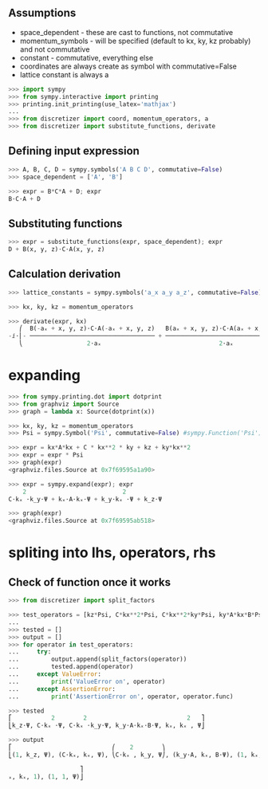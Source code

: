 ## Assumptions
* space_dependent - these are cast to functions, not commutative
* momentum_symbols - will be specified (default to kx, ky, kz probably) and not commutative
* constant - commutative, everything else
* coordinates are always create as symbol with commutative=False
* lattice constant is always a

```python
>>> import sympy
>>> from sympy.interactive import printing
>>> printing.init_printing(use_latex='mathjax')
...
>>> from discretizer import coord, momentum_operators, a
>>> from discretizer import substitute_functions, derivate
```

## Defining input expression

```python
>>> A, B, C, D = sympy.symbols('A B C D', commutative=False)
>>> space_dependent = ['A', 'B']
```

```python
>>> expr = B*C*A + D; expr
B⋅C⋅A + D
```

## Substituting functions

```python
>>> expr = substitute_functions(expr, space_dependent); expr
D + B(x, y, z)⋅C⋅A(x, y, z)
```

## Calculation derivation

```python
>>> lattice_constants = sympy.symbols('a_x a_y a_z', commutative=False)
```

```python
>>> kx, ky, kz = momentum_operators
```

```python
>>> derivate(expr, kx)
   ⎛  B(-aₓ + x, y, z)⋅C⋅A(-aₓ + x, y, z)   B(aₓ + x, y, z)⋅C⋅A(aₓ + x, y, z)⎞
-ⅈ⋅⎜- ─────────────────────────────────── + ─────────────────────────────────⎟
   ⎝                  2⋅aₓ                                 2⋅aₓ              ⎠
```

# expanding

```python
>>> from sympy.printing.dot import dotprint
>>> from graphviz import Source
>>> graph = lambda x: Source(dotprint(x))
```

```python
>>> kx, ky, kz = momentum_operators
>>> Psi = sympy.Symbol('Psi', commutative=False) #sympy.Function('Psi')(*coord)
```

```python
>>> expr = kx*A*kx + C * kx**2 * ky + kz + ky*kx**2
>>> expr = expr * Psi
>>> graph(expr)
<graphviz.files.Source at 0x7f69595a1a90>
```

```python
>>> expr = sympy.expand(expr); expr
    2                           2          
C⋅kₓ ⋅k_y⋅Ψ + kₓ⋅A⋅kₓ⋅Ψ + k_y⋅kₓ ⋅Ψ + k_z⋅Ψ
```

```python
>>> graph(expr)
<graphviz.files.Source at 0x7f69595ab518>
```

# spliting into lhs, operators, rhs

## Check of function once it works

```python
>>> from discretizer import split_factors
```

```python
>>> test_operators = [kz*Psi, C*kx**2*Psi, C*kx**2*ky*Psi, ky*A*kx*B*Psi, kx, kx**2, Psi]
...
>>> tested = []
>>> output = []
>>> for operator in test_operators:
...     try:
...         output.append(split_factors(operator))
...         tested.append(operator)
...     except ValueError:
...         print('ValueError on', operator)
...     except AssertionError:
...         print('AssertionError on', operator, operator.func)
```

```python
>>> tested
⎡           2        2                            2   ⎤
⎣k_z⋅Ψ, C⋅kₓ ⋅Ψ, C⋅kₓ ⋅k_y⋅Ψ, k_y⋅A⋅kₓ⋅B⋅Ψ, kₓ, kₓ , Ψ⎦
```

```python
>>> output
⎡                            ⎛    2        ⎞                                  
⎣(1, k_z, Ψ), (C⋅kₓ, kₓ, Ψ), ⎝C⋅kₓ , k_y, Ψ⎠, (k_y⋅A, kₓ, B⋅Ψ), (1, kₓ, 1), (k

                    ⎤
ₓ, kₓ, 1), (1, 1, Ψ)⎦
```

```python

```

